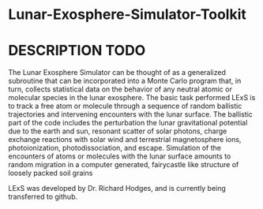 # Lunar-Exosphere-Simulator-Toolkit
# DESCRIPTION TODO

The Lunar Exosphere Simulator can be thought of as a generalized subroutine that can be
incorporated into a Monte Carlo program that, in turn, collects statistical data on the
behavior of any neutral atomic or molecular species in the lunar exosphere. The basic task
performed LExS is to track a free atom or molecule through a sequence of random ballistic trajectories and intervening encounters with the lunar surface. The ballistic part of the
code includes the perturbation the lunar gravitational potential due to the earth and sun,
resonant scatter of solar photons, charge exchange reactions with solar wind and
terrestrial magnetosphere ions, photoionization, photodissociation, and escape.
Simulation of the encounters of atoms or molecules with the lunar surface amounts to
random migration in a computer generated, fairycastle like structure of loosely packed
soil grains

LExS was developed by Dr. Richard Hodges, and is currently being transferred to github.
